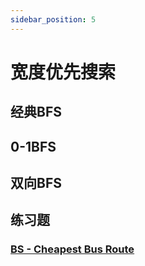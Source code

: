 ```yaml
---
sidebar_position: 5
---
```


# 宽度优先搜索

## 经典BFS

## 0-1BFS

## 双向BFS

## 练习题

### [BS - Cheapest Bus Route](https://binarysearch.com/problems/Cheapest-Bus-Route)
